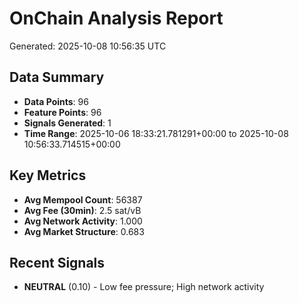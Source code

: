# OnChain Analysis Report
Generated: 2025-10-08 10:56:35 UTC

## Data Summary
- **Data Points**: 96
- **Feature Points**: 96
- **Signals Generated**: 1
- **Time Range**: 2025-10-06 18:33:21.781291+00:00 to 2025-10-08 10:56:33.714515+00:00

## Key Metrics
- **Avg Mempool Count**: 56387
- **Avg Fee (30min)**: 2.5 sat/vB
- **Avg Network Activity**: 1.000
- **Avg Market Structure**: 0.683

## Recent Signals
- **NEUTRAL** (0.10) - Low fee pressure; High network activity
